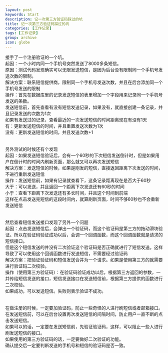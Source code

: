 ```yaml
---
layout: post
keywords: Start
description: 记一次第三方验证码踩过的坑
title: 记一次第三方验证码踩过的坑
categories: [工作记录]
tags: [工作记录]
group: archive
icon: globe
---
```




接手了一个注册验证的一个坑。<br>
起因：一个小时内同一个手机号突然发送了8000多条短信。<br>
原因：测试代码发现确实可以无限发送短信，是因为后台没有限制同一个手机号发送次数的限制。<br>
解决方案：联系短信提供商，限制同一个手机号发送次数，并且在后台添加同一个手机号发送的限制<br>
操作：首先在数据库里的记录发送短信的表里增加一个字段用来记录同一个手机号发送的条数。<br>
发送短信前，首先查看有没有短信发送记录，如果没有，就直接创建一条记录，并且记录发送的次数为1次<br>
如果有发送过的记录，查看最近的一次发送短信的时间距离现在有没有1天<br>
    有：更新发送短信的时间，并且重置发送次数为1次<br>
    没有：更新发送短信的时间，并且发送次数+1<br>
<br>
<br>
另外测试的时候还有个发现<br>
起因：如果发送短信验证后，会有一个60秒的下次短信发送倒计时，但是如果用户在倒计时的时间内刷新页面，那么就又可以再次发送短信<br>
解决方案：发送短信的时候，如果是刚发的短信，直接返回距离下次发送的时间，不进行重新发送短信<br>
操作：发送短信前，如果有记录就查看下，这条记录距离现在是否大于60秒<br>
    大于：可以发送，并且返回一个距离下次发送还有60秒的时间<br>
    小于：查看下距离下次发送还有多长时间，并且这个时间到前端<br>
这样在点击发送完短信的这段时间内，就算刷新页面，时间不够60秒也不会重新发送短信<br>
<br>
<br>
然后查看短信发送接口发现了另外一个问题<br>
起因：点击发送短信后，会弹出一个验证码，而这个验证码是第三方的拖动滑块验证。所以在验证码验证成功以后，会调一个回调函数，而这个回调函数就是请求的短信接口。<br>
但是这个短信发送的并没有二次验证这个验证码是否正确就进行了短信发送。这样导致了可以使用这个回调函数进行发送短信，不需要经过验证码<br>
解决方案：把验证验证码和短信发送合并为一个请求。如果是使用第三方的就需要进行验证码二次校验。<br>
操作（使用第三方验证码）：在验证码验证成功以后，根据第三方返回的参数，一并传给短信发送的接口，短信发送接口在发送短信前，根据第三方提供的函数进行二次校验。<br>
如果成功，可以发送短信。失败则表示验证不成功。<br>
<br>
<br>
在做注册的时候，一定要加验证码，防止一些奇怪的人进行刷短信或者邮箱接口。<br>
在发送短信前，可以在后台设置再次发送短信的间隔时间，防止用户一直不断的点击发送短信。<br>
如果可以的话，一定要在发送短信前，先验证验证码，这样，可以阻止一些人进行刷发送短信的接口。<br>
如果使用的第三方验证码的话，一定要做好二次验证的功能。<br>
确认提交后一定要判断发送的手机号和短信的验证码是否一致。<br>